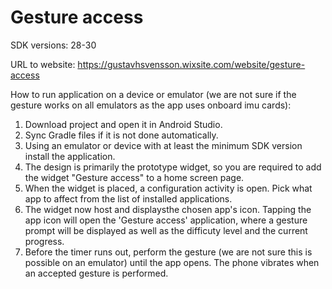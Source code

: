 # Gesture access
SDK versions: 28-30

URL to website: https://gustavhsvensson.wixsite.com/website/gesture-access

How to run application on a device or emulator (we are not sure if the gesture works on all emulators as the app uses onboard imu cards):
1. Download project and open it in Android Studio.
2. Sync Gradle files if it is not done automatically.
3. Using an emulator or device with at least the minimum SDK version install the application.
4. The design is primarily the prototype widget, so you are required to add the widget "Gesture access" to a home screen page.
5. When the widget is placed, a configuration activity is open. Pick what app to affect from the list of installed applications.
6. The widget now host and displaysthe chosen app's icon. Tapping the app icon will open the 'Gesture access' application, where a gesture prompt will be displayed as well as the difficuty level and the current progress.
7. Before the timer runs out, perform the gesture (we are not sure this is possible on an emulator) until the app opens. The phone vibrates when an accepted gesture is performed.

